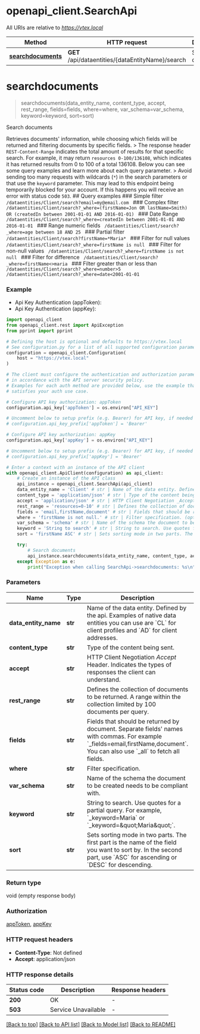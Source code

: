 # openapi_client.SearchApi

All URIs are relative to *https://vtex.local*

Method | HTTP request | Description
------------- | ------------- | -------------
[**searchdocuments**](SearchApi.md#searchdocuments) | **GET** /api/dataentities/{dataEntityName}/search | Search documents


# **searchdocuments**
> searchdocuments(data_entity_name, content_type, accept, rest_range, fields=fields, where=where, var_schema=var_schema, keyword=keyword, sort=sort)

Search documents

Retrieves documents' information, while choosing which fields will be returned and filtering documents by specific fields.    > The response header `REST-Content-Range` indicates the total amount of results for that specific search. For example, it may return `resources 0-100/136108`, which indicates it has returned results from 0 to 100 of a total 136108.    Below you can see some query examples and learn more about each query parameter.    > Avoid sending too many requests with wildcards (`*`) in the search parameters or that use the `keyword` parameter. This may lead to this endpoint being temporarily blocked for your account. If this happens you will receive an error with status code `503`.    ## Query examples    ### Simple filter    ```  /dataentities/Client/search?email=my@email.com  ```    ### Complex filter    ```  /dataentities/Client/search?_where=(firstName=Jon OR lastName=Smith) OR (createdIn between 2001-01-01 AND 2016-01-01)  ```    ### Date Range    ```  /dataentities/Client/search?_where=createdIn between 2001-01-01 AND 2016-01-01  ```    ### Range numeric fields    ```  /dataentities/Client/search?_where=age between 18 AND 25  ```    ### Partial filter    ```  /dataentities/Client/search?firstName=*Maria*  ```    ### Filter for null values    ```  /dataentities/Client/search?_where=firstName is null  ```    ### Filter for non-null values    ```  /dataentities/Client/search?_where=firstName is not null  ```    ### Filter for difference  ```  /dataentities/Client/search?_where=firstName<>maria  ```    ### Filter greater than or less than  ```  /dataentities/Client/search?_where=number>5  /dataentities/Client/search?_where=date<2001-01-01  ```

### Example

* Api Key Authentication (appToken):
* Api Key Authentication (appKey):

```python
import openapi_client
from openapi_client.rest import ApiException
from pprint import pprint

# Defining the host is optional and defaults to https://vtex.local
# See configuration.py for a list of all supported configuration parameters.
configuration = openapi_client.Configuration(
    host = "https://vtex.local"
)

# The client must configure the authentication and authorization parameters
# in accordance with the API server security policy.
# Examples for each auth method are provided below, use the example that
# satisfies your auth use case.

# Configure API key authorization: appToken
configuration.api_key['appToken'] = os.environ["API_KEY"]

# Uncomment below to setup prefix (e.g. Bearer) for API key, if needed
# configuration.api_key_prefix['appToken'] = 'Bearer'

# Configure API key authorization: appKey
configuration.api_key['appKey'] = os.environ["API_KEY"]

# Uncomment below to setup prefix (e.g. Bearer) for API key, if needed
# configuration.api_key_prefix['appKey'] = 'Bearer'

# Enter a context with an instance of the API client
with openapi_client.ApiClient(configuration) as api_client:
    # Create an instance of the API class
    api_instance = openapi_client.SearchApi(api_client)
    data_entity_name = 'Client' # str | Name of the data entity. Defined by the api. Examples of native data entities you can use are `CL` for client profiles and `AD` for client addresses.
    content_type = 'application/json' # str | Type of the content being sent.
    accept = 'application/json' # str | HTTP Client Negotiation _Accept_ Header. Indicates the types of responses the client can understand.
    rest_range = 'resources=0-10' # str | Defines the collection of documents to be returned. A range within the collection limited by 100 documents per query.
    fields = 'email,firstName,document' # str | Fields that should be returned by document. Separate fields' names with commas. For example `_fields=email,firstName,document`. You can also use `_all` to fetch all fields. (optional) (default to 'email,firstName,document')
    where = 'firstName is not null.' # str | Filter specification. (optional)
    var_schema = 'schema' # str | Name of the schema the document to be created needs to be compliant with. (optional)
    keyword = 'String to search' # str | String to search. Use quotes for a partial query. For example, `_keyword=Maria` or `_keyword=\"Maria\"`. (optional)
    sort = 'firstName ASC' # str | Sets sorting mode in two parts. The first part is the name of the field you want to sort by. In the second part, use `ASC` for ascending or `DESC` for descending. (optional) (default to 'firstName ASC')

    try:
        # Search documents
        api_instance.searchdocuments(data_entity_name, content_type, accept, rest_range, fields=fields, where=where, var_schema=var_schema, keyword=keyword, sort=sort)
    except Exception as e:
        print("Exception when calling SearchApi->searchdocuments: %s\n" % e)
```



### Parameters


Name | Type | Description  | Notes
------------- | ------------- | ------------- | -------------
 **data_entity_name** | **str**| Name of the data entity. Defined by the api. Examples of native data entities you can use are &#x60;CL&#x60; for client profiles and &#x60;AD&#x60; for client addresses. | 
 **content_type** | **str**| Type of the content being sent. | 
 **accept** | **str**| HTTP Client Negotiation _Accept_ Header. Indicates the types of responses the client can understand. | 
 **rest_range** | **str**| Defines the collection of documents to be returned. A range within the collection limited by 100 documents per query. | 
 **fields** | **str**| Fields that should be returned by document. Separate fields&#39; names with commas. For example &#x60;_fields&#x3D;email,firstName,document&#x60;. You can also use &#x60;_all&#x60; to fetch all fields. | [optional] [default to &#39;email,firstName,document&#39;]
 **where** | **str**| Filter specification. | [optional] 
 **var_schema** | **str**| Name of the schema the document to be created needs to be compliant with. | [optional] 
 **keyword** | **str**| String to search. Use quotes for a partial query. For example, &#x60;_keyword&#x3D;Maria&#x60; or &#x60;_keyword&#x3D;\&quot;Maria\&quot;&#x60;. | [optional] 
 **sort** | **str**| Sets sorting mode in two parts. The first part is the name of the field you want to sort by. In the second part, use &#x60;ASC&#x60; for ascending or &#x60;DESC&#x60; for descending. | [optional] [default to &#39;firstName ASC&#39;]

### Return type

void (empty response body)

### Authorization

[appToken](../README.md#appToken), [appKey](../README.md#appKey)

### HTTP request headers

 - **Content-Type**: Not defined
 - **Accept**: application/json

### HTTP response details

| Status code | Description | Response headers |
|-------------|-------------|------------------|
**200** | OK |  -  |
**503** | Service Unavailable |  -  |

[[Back to top]](#) [[Back to API list]](../README.md#documentation-for-api-endpoints) [[Back to Model list]](../README.md#documentation-for-models) [[Back to README]](../README.md)

